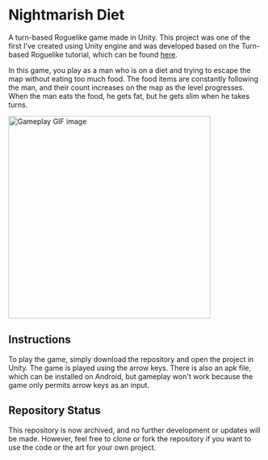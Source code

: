 # Nightmarish Diet

A turn-based Roguelike game made in Unity. This project was one of the first I've created using Unity engine and was developed based on the Turn-based Roguelike tutorial, which can be found [here](https://learn.unity.com/project/2d-roguelike-tutorial).

In this game, you play as a man who is on a diet and trying to escape the map without eating too much food. The food items are constantly following the man, and their count increases on the map as the level progresses. When the man eats the food, he gets fat, but he gets slim when he takes turns.

<img src="./nightmarish-diet.gif" alt="Gameplay GIF image" width="400"/>

## Instructions
To play the game, simply download the repository and open the project in Unity. The game is played using the arrow keys. There is also an apk file, which can be installed on Android, but gameplay won't work because the game only permits arrow keys as an input.

## Repository Status
This repository is now archived, and no further development or updates will be made. However, feel free to clone or fork the repository if you want to use the code or the art for your own project.
